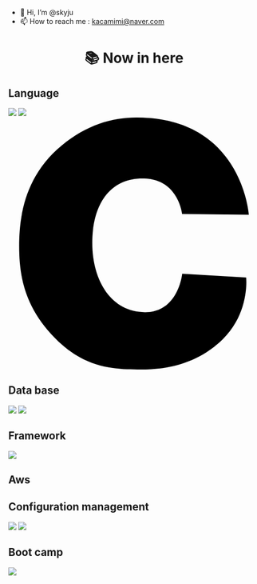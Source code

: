 - 👋 Hi, I’m @skyju
- 📫 How to reach me : kacamimi@naver.com

<div align=center><h1>📚 Now in here </h1></div>
<div><h2>Language</h2></div>
<img src="https://img.shields.io/badge/java-007396?style=for-the-badge&logo=java&logoColor=white">
<img src="https://img.shields.io/badge/javascript-F7DF1E?style=for-the-badge&logo=javascript&logoColor=black">
<svg role="img" viewBox="0 0 24 24" xmlns="http://www.w3.org/2000/svg"><title>C</title><path d="M16.5921 9.1962s-.354-3.298-3.627-3.39c-3.2741-.09-4.9552 2.474-4.9552 6.14 0 3.6651 1.858 6.5972 5.0451 6.5972 3.184 0 3.5381-3.665 3.5381-3.665l6.1041.365s.36 3.31-2.196 5.836c-2.552 2.5241-5.6901 2.9371-7.8762 2.9201-2.19-.017-5.2261.034-8.1602-2.97-2.938-3.0101-3.436-5.9302-3.436-8.8002 0-2.8701.556-6.6702 4.047-9.5502C7.444.72 9.849 0 12.254 0c10.0422 0 10.7172 9.2602 10.7172 9.2602z"/></svg>

<div><h2>Data base</h2></div>
<img src="https://img.shields.io/badge/oracle-F80000?style=for-the-badge&logo=oracle&logoColor=white"> 
<img src="https://img.shields.io/badge/mysql-4479A1?style=for-the-badge&logo=mysql&logoColor=white"> 

<div><h2>Framework</h2></div>
<img src="https://img.shields.io/badge/spring-6DB33F?style=for-the-badge&logo=spring&logoColor=white"> 

<div><h2>Aws</h2></div>


<div><h2>Configuration management</h2></div>
<img src="https://img.shields.io/badge/github-181717?style=for-the-badge&logo=github&logoColor=white">
<img src="https://img.shields.io/badge/git-F05032?style=for-the-badge&logo=git&logoColor=white">

<div><h2>Boot camp</h2></div>
<img src="https://img.shields.io/badge/42Seoul?style=for-the-badge&logo=42&logoColor=white">

<!---
skyju/skyju is a ✨ special ✨ repository because its `README.md` (this file) appears on your GitHub profile.
You can click the Preview link to take a look at your changes.
--->
